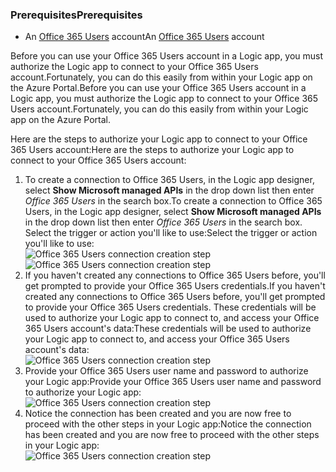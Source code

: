 ### <a name="prerequisites"></a><span data-ttu-id="2b715-101">Prerequisites</span><span class="sxs-lookup"><span data-stu-id="2b715-101">Prerequisites</span></span>
* <span data-ttu-id="2b715-102">An [Office 365 Users](https://office365.com) account</span><span class="sxs-lookup"><span data-stu-id="2b715-102">An [Office 365 Users](https://office365.com) account</span></span>  

<span data-ttu-id="2b715-103">Before you can use your Office 365 Users account in a Logic app, you must authorize the Logic app to connect to your Office 365 Users account.Fortunately, you can do this easily from within your Logic app on the Azure Portal.</span><span class="sxs-lookup"><span data-stu-id="2b715-103">Before you can use your Office 365 Users account in a Logic app, you must authorize the Logic app to connect to your Office 365 Users account.Fortunately, you can do this easily from within your Logic app on the Azure Portal.</span></span>  

<span data-ttu-id="2b715-104">Here are the steps to authorize your Logic app to connect to your Office 365 Users account:</span><span class="sxs-lookup"><span data-stu-id="2b715-104">Here are the steps to authorize your Logic app to connect to your Office 365 Users account:</span></span>  

1. <span data-ttu-id="2b715-105">To create a connection to Office 365 Users, in the Logic app designer, select **Show Microsoft managed APIs** in the drop down list then enter *Office 365 Users* in the search box.</span><span class="sxs-lookup"><span data-stu-id="2b715-105">To create a connection to Office 365 Users, in the Logic app designer, select **Show Microsoft managed APIs** in the drop down list then enter *Office 365 Users* in the search box.</span></span> <span data-ttu-id="2b715-106">Select the trigger or action you'll like to use:</span><span class="sxs-lookup"><span data-stu-id="2b715-106">Select the trigger or action you'll like to use:</span></span>  
   <span data-ttu-id="2b715-107">![Office 365 Users connection creation step](https://docstestmedia1.blob.core.windows.net/azure-media/includes/media/connectors-create-api-office365users/office365users-1.png)</span><span class="sxs-lookup"><span data-stu-id="2b715-107">![Office 365 Users connection creation step](https://docstestmedia1.blob.core.windows.net/azure-media/includes/media/connectors-create-api-office365users/office365users-1.png)</span></span>  
2. <span data-ttu-id="2b715-108">If you haven't created any connections to Office 365 Users before, you'll get prompted to provide your Office 365 Users credentials.</span><span class="sxs-lookup"><span data-stu-id="2b715-108">If you haven't created any connections to Office 365 Users before, you'll get prompted to provide your Office 365 Users credentials.</span></span> <span data-ttu-id="2b715-109">These credentials will be used to authorize your Logic app to connect to, and access your Office 365 Users account's data:</span><span class="sxs-lookup"><span data-stu-id="2b715-109">These credentials will be used to authorize your Logic app to connect to, and access your Office 365 Users account's data:</span></span>  
   ![Office 365 Users connection creation step](https://docstestmedia1.blob.core.windows.net/azure-media/includes/media/connectors-create-api-office365users/office365users-2.png)  
3. <span data-ttu-id="2b715-111">Provide your Office 365 Users user name and password to authorize your Logic app:</span><span class="sxs-lookup"><span data-stu-id="2b715-111">Provide your Office 365 Users user name and password to authorize your Logic app:</span></span>  
   ![Office 365 Users connection creation step](https://docstestmedia1.blob.core.windows.net/azure-media/includes/media/connectors-create-api-office365users/office365users-3.png)  
4. <span data-ttu-id="2b715-113">Notice the connection has been created and you are now free to proceed with the other steps in your Logic app:</span><span class="sxs-lookup"><span data-stu-id="2b715-113">Notice the connection has been created and you are now free to proceed with the other steps in your Logic app:</span></span>  
   ![Office 365 Users connection creation step](https://docstestmedia1.blob.core.windows.net/azure-media/includes/media/connectors-create-api-office365users/office365users-4.png)  





